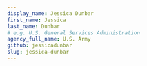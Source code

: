 ```yaml
---
display_name: Jessica Dunbar
first_name: Jessica
last_name: Dunbar
# e.g. U.S. General Services Administration
agency_full_name: U.S. Army
github: jessicadunbar
slug: jessica-dunbar
---
```

